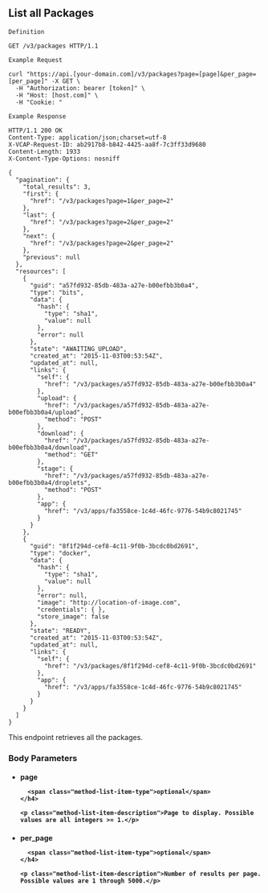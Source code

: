 ## List all Packages

```
Definition
```

```http
GET /v3/packages HTTP/1.1
```

```
Example Request
```

```shell
curl "https://api.[your-domain.com]/v3/packages?page=[page]&per_page=[per_page]" -X GET \
  -H "Authorization: bearer [token]" \
  -H "Host: [host.com]" \
  -H "Cookie: "
```

```
Example Response
```

```http
HTTP/1.1 200 OK
Content-Type: application/json;charset=utf-8
X-VCAP-Request-ID: ab2917b8-b842-4425-aa8f-7c3ff33d9680
Content-Length: 1933
X-Content-Type-Options: nosniff

{
  "pagination": {
    "total_results": 3,
    "first": {
      "href": "/v3/packages?page=1&per_page=2"
    },
    "last": {
      "href": "/v3/packages?page=2&per_page=2"
    },
    "next": {
      "href": "/v3/packages?page=2&per_page=2"
    },
    "previous": null
  },
  "resources": [
    {
      "guid": "a57fd932-85db-483a-a27e-b00efbb3b0a4",
      "type": "bits",
      "data": {
        "hash": {
          "type": "sha1",
          "value": null
        },
        "error": null
      },
      "state": "AWAITING_UPLOAD",
      "created_at": "2015-11-03T00:53:54Z",
      "updated_at": null,
      "links": {
        "self": {
          "href": "/v3/packages/a57fd932-85db-483a-a27e-b00efbb3b0a4"
        },
        "upload": {
          "href": "/v3/packages/a57fd932-85db-483a-a27e-b00efbb3b0a4/upload",
          "method": "POST"
        },
        "download": {
          "href": "/v3/packages/a57fd932-85db-483a-a27e-b00efbb3b0a4/download",
          "method": "GET"
        },
        "stage": {
          "href": "/v3/packages/a57fd932-85db-483a-a27e-b00efbb3b0a4/droplets",
          "method": "POST"
        },
        "app": {
          "href": "/v3/apps/fa3558ce-1c4d-46fc-9776-54b9c8021745"
        }
      }
    },
    {
      "guid": "8f1f294d-cef8-4c11-9f0b-3bcdc0bd2691",
      "type": "docker",
      "data": {
        "hash": {
          "type": "sha1",
          "value": null
        },
        "error": null,
        "image": "http://location-of-image.com",
        "credentials": { },
        "store_image": false
      },
      "state": "READY",
      "created_at": "2015-11-03T00:53:54Z",
      "updated_at": null,
      "links": {
        "self": {
          "href": "/v3/packages/8f1f294d-cef8-4c11-9f0b-3bcdc0bd2691"
        },
        "app": {
          "href": "/v3/apps/fa3558ce-1c4d-46fc-9776-54b9c8021745"
        }
      }
    }
  ]
}
```

This endpoint retrieves all the packages.

### Body Parameters

<ul class="method-list-group">
  <li class="method-list-item">
    <h4 class="method-list-item-label">
      page

      <span class="method-list-item-type">optional</span>
    </h4>

    <p class="method-list-item-description">Page to display. Possible values are all integers >= 1.</p>
  </li>
  <li class="method-list-item">
    <h4 class="method-list-item-label">
      per_page

      <span class="method-list-item-type">optional</span>
    </h4>

    <p class="method-list-item-description">Number of results per page. Possible values are 1 through 5000.</p>
  </li>
</ul>
